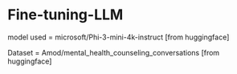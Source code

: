 # Fine-tuning-LLM


model used = microsoft/Phi-3-mini-4k-instruct [from huggingface]

Dataset = Amod/mental_health_counseling_conversations [from huggingface]